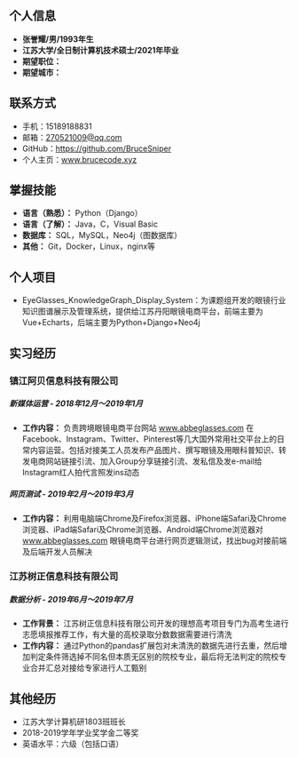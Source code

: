  ## 个人信息


 * **张誉耀/男/1993年生**
 * **江苏大学/全日制计算机技术硕士/2021年毕业**
 * **期望职位：**
 * **期望城市：**

 ## 联系方式
 
 * 手机：15189188831
 * 邮箱：270521009@qq.com
 * GitHub：https://github.com/BruceSniper
 * 个人主页：www.brucecode.xyz

 ## 掌握技能
 
 * **语言（熟悉）：** Python（Django）
 * **语言（了解）：** Java，C，Visual Basic
 * **数据库：** SQL，MySQL，Neo4j（图数据库）
 * **其他：** Git，Docker，Linux，nginx等

 ## 个人项目
 
 * EyeGlasses_KnowledgeGraph_Display_System：为课题组开发的眼镜行业知识图谱展示及管理系统，提供给江苏丹阳眼镜电商平台，前端主要为Vue+Echarts，后端主要为Python+Django+Neo4j

## 实习经历

### 镇江阿贝信息科技有限公司
##### 新媒体运营 - 2018年12月～2019年1月
* **工作内容：** 负责跨境眼镜电商平台网站 www.abbeglasses.com 在Facebook、Instagram、Twitter、Pinterest等几大国外常用社交平台上的日常内容运营。包括对接美工人员发布产品图片、撰写眼镜及用眼科普知识、转发电商网站链接引流、加入Group分享链接引流、发私信及发e-mail给Instagram红人拍代言照发ins动态


##### 网页测试 - 2019年2月～2019年3月
* **工作内容：** 利用电脑端Chrome及Firefox浏览器、iPhone端Safari及Chrome浏览器、iPad端Safari及Chrome浏览器、Android端Chrome浏览器对 www.abbeglasses.com 眼镜电商平台进行网页逻辑测试，找出bug对接前端及后端开发人员解决

### 江苏树正信息科技有限公司
##### 数据分析 - 2019年6月～2019年7月
* **工作背景：** 江苏树正信息科技有限公司开发的理想高考项目专门为高考生进行志愿填报推荐工作，有大量的高校录取分数数据需要进行清洗
* **工作内容：** 通过Python的pandas扩展包对未清洗的数据先进行去重，然后增加判定条件筛选掉不同名但本质无区别的院校专业，最后将无法判定的院校专业合并汇总对接给专家进行人工甄别

## 其他经历
* 江苏大学计算机研1803班班长
* 2018-2019学年学业奖学金二等奖
* 英语水平：六级（包括口语）
